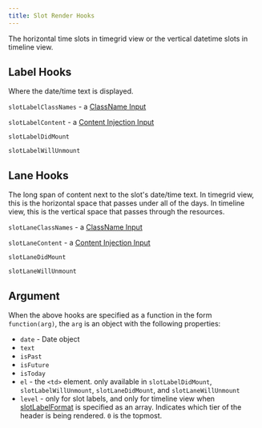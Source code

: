 ```yaml
---
title: Slot Render Hooks
---
```


The horizontal time slots in timegrid view or the vertical datetime slots in timeline view.


## Label Hooks

Where the date/time text is displayed.

`slotLabelClassNames` - a [ClassName Input](classname-input)

`slotLabelContent` - a [Content Injection Input](content-injection)

`slotLabelDidMount`

`slotLabelWillUnmount`


## Lane Hooks

The long span of content next to the slot's date/time text. In timegrid view, this is the horizontal space that passes under all of the days. In timeline view, this is the vertical space that passes through the resources.

`slotLaneClassNames` - a [ClassName Input](classname-input)

`slotLaneContent` - a [Content Injection Input](content-injection)

`slotLaneDidMount`

`slotLaneWillUnmount`


## Argument

When the above hooks are specified as a function in the form `function(arg)`, the `arg` is an object with the following properties:

- `date` - Date object
- `text`
- `isPast`
- `isFuture`
- `isToday`
- `el` - the `<td>` element. only available in `slotLabelDidMount`, `slotLabelWillUnmount`, `slotLaneDidMount`, and `slotLaneWillUnmount`
- `level` - only for slot labels, and only for timeline view when [slotLabelFormat](slotLabelFormat) is specified as an array. Indicates which tier of the header is being rendered. `0` is the topmost.
